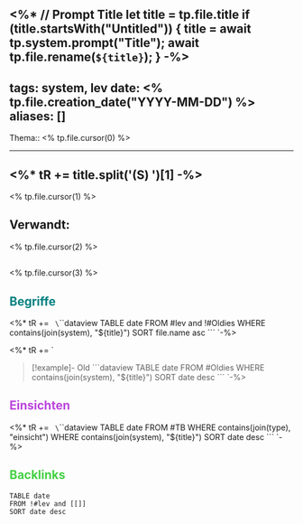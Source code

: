 <%*
// Prompt Title
let title = tp.file.title
if (title.startsWith("Untitled")) {
	title = await tp.system.prompt("Title");
	await tp.file.rename(`${title}`);
} 
-%>
---
tags: system, lev
date: <% tp.file.creation_date("YYYY-MM-DD") %>
aliases: []
---
Thema:: <% tp.file.cursor(0) %>

---
## <%* tR += title.split('(S) ')[1] -%>

<% tp.file.cursor(1) %>

## Verwandt:
<% tp.file.cursor(2) %>

##
<% tp.file.cursor(3) %>

## <font color="teal">Begriffe</font>
<%* tR += `
\`\`\`dataview
TABLE date
FROM #lev and !#Oldies
WHERE contains(join(system), "${title}")
SORT file.name asc
\`\`\`
`-%>

<%* tR += `
>[!example]- Old
>\`\`\`dataview
> TABLE date
> FROM #Oldies
> WHERE contains(join(system), "${title}")
> SORT date desc
> \`\`\`
`-%>

## <font color="bb44dd">Einsichten</font>
<%* tR += `
\`\`\`dataview
TABLE date
FROM #TB
WHERE contains(join(type), "einsicht")
WHERE contains(join(system), "${title}")
SORT date desc
\`\`\`
`-%>

## <font color="44d044">Backlinks</font>

```dataview
TABLE date
FROM !#lev and [[]]
SORT date desc
```